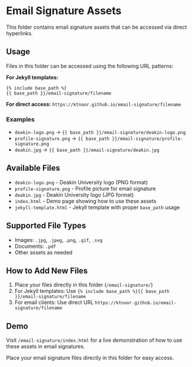 # Email Signature Assets

This folder contains email signature assets that can be accessed via direct hyperlinks.

## Usage

Files in this folder can be accessed using the following URL patterns:

**For Jekyll templates:**
```liquid
{% include base_path %}
{{ base_path }}/email-signature/filename
```

**For direct access:**
`https://ktnoor.github.io/email-signature/filename`

### Examples

- `deakin-logo.png` → `{{ base_path }}/email-signature/deakin-logo.png`
- `profile-signature.png` → `{{ base_path }}/email-signature/profile-signature.png`
- `deakin.jpg` → `{{ base_path }}/email-signature/deakin.jpg`

## Available Files

- `deakin-logo.png` - Deakin University logo (PNG format)
- `profile-signature.png` - Profile picture for email signature
- `deakin.jpg` - Deakin University logo (JPG format)
- `index.html` - Demo page showing how to use these assets
- `jekyll-template.html` - Jekyll template with proper `base_path` usage

## Supported File Types

- Images: `.jpg`, `.jpeg`, `.png`, `.gif`, `.svg`
- Documents: `.pdf`
- Other assets as needed

## How to Add New Files

1. Place your files directly in this folder (`/email-signature/`)
2. For Jekyll templates: Use `{% include base_path %}{{ base_path }}/email-signature/filename`
3. For email clients: Use direct URL `https://ktnoor.github.io/email-signature/filename`

## Demo

Visit `/email-signature/index.html` for a live demonstration of how to use these assets in email signatures.

Place your email signature files directly in this folder for easy access.
